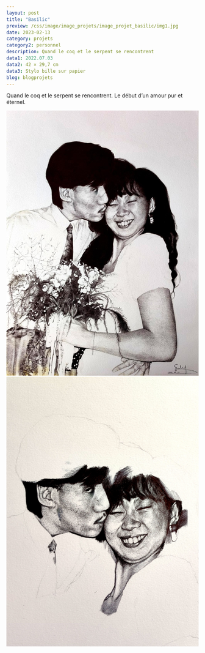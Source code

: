 ```yaml
---
layout: post
title: "Basilic"
preview: /css/image/image_projets/image_projet_basilic/img1.jpg
date: 2023-02-13
category: projets 
category2: personnel
description: Quand le coq et le serpent se rencontrent
data1: 2022.07.03
data2: 42 × 29,7 cm
data3: Stylo bille sur papier
blog: blogprojets
---
```


Quand le coq et le serpent se rencontrent. Le début d’un amour pur et éternel.

<div class="image_container">
<div><img onclick="Zoom(this)" class="img-gallery" src="/css/image/image_projets/image_projet_basilic/img1.jpg"></div>
<div><img onclick="Zoom(this)" class="img-gallery" src="/css/image/image_projets/image_projet_basilic/img2.jpg"></div>
</div>
